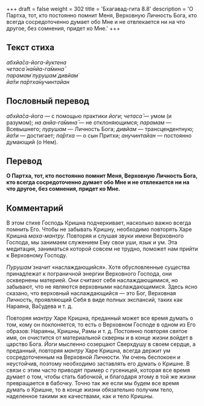 +++
draft = false
weight = 302
title = 'Бхагавад-гита 8.8'
description = 'О Партха, тот, кто постоянно помнит Меня, Верховную Личность Бога, кто всегда сосредоточенно думает обо Мне и не отвлекается ни на что другое, без сомнения, придет ко Мне.'
+++

## Текст стиха

_абхйа̄са-йога-йуктена  
четаса̄ на̄нйа-га̄мина̄  
парамам̇ пурушам̇ дивйам̇  
йа̄ти па̄ртха̄нучинтайан_

## Пословный перевод

_абхйа̄са_\-_йога_ — с помощью практики _йоги_; _четаса̄_ — умом (и разумом); _на_ _анйа_\-_га̄мина̄_ — не отклоняющимся; _парамам_ — Всевышнего; _пурушам_ — Личность Бога; _дивйам_ — трансцендентную; _йа̄ти_ — достигает; _па̄ртха_ — о сын Притхи; _анучинтайан_ — постоянно думающий (о Нем).

## Перевод

**О Партха, тот, кто постоянно помнит Меня, Верховную Личность Бога, кто всегда сосредоточенно думает обо Мне и не отвлекается ни на что другое, без сомнения, придет ко Мне.**

## Комментарий

В этом стихе Господь Кришна подчеркивает, насколько важно всегда помнить Его. Чтобы не забывать Кришну, необходимо повторять Харе Кришна _маха-мантру._ Повторяя и слушая звуки имени Верховного Господа, мы занимаем служением Ему свои уши, язык и ум. Эта медитация, заниматься которой совсем не трудно, поможет нам прийти к Верховному Господу.  
  
_Пурушам̇_ значит «наслаждающийся». Хотя обусловленные существа принадлежат к пограничной энергии Верховного Господа, они осквернены материей. Они считают себя наслаждающимися, но забывают, что не являются верховными наслаждающимися. Здесь ясно сказано, что верховный наслаждающийся — это Бог, Верховная Личность, проявляющий Себя в виде полных экспансий, таких как Нараяна, Ва̄судева и т. д.

Повторяя _мантру_ Харе Кришна, преданный может все время думать о том, кому он поклоняется, то есть о Верховном Господе в одном из Его образов: Нараяны, Кришны, Рамы и т. д. Постоянно повторяя святое имя, он очистится от материальной скверны и в конце жизни войдет в царство Бога. _Йоги_ мысленно созерцают Сверхдушу в своем сердце, а преданный, повторяя _мантру_ Харе Кришна, всегда держит ум сосредоточенным на Верховной Личности. Ум очень беспокоен и неустойчив, поэтому необходимо заставлять его думать о Кришне. В связи с этим часто приводят пример с гусеницей, которая все время думает о том, чтобы стать бабочкой, и благодаря этому в той же жизни превращается в бабочку. Точно так же если мы будем все время думать о Кришне, то в конце жизни обязательно получим тело, наделенное такими же качествами, как и тело Кришны.
